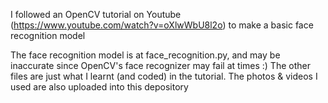 I followed an OpenCV tutorial on Youtube (https://www.youtube.com/watch?v=oXlwWbU8l2o) to make a basic face recognition model

The face recognition model is at face_recognition.py, and may be inaccurate since OpenCV's face recognizer may fail at times :)
The other files are just what I learnt (and coded) in the tutorial. The photos & videos I used are also uploaded into this depository
